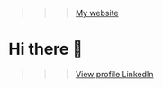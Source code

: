 >>> [My website](https://fernanluis.github.io/)

# Hi there 👋 

>>> [View profile LinkedIn](https://www.linkedin.com/in/fernanluisdev/)


<!--
**fernanluis/fernanluis** is a ✨ _special_ ✨ repository because its `README.md` (this file) appears on your GitHub profile.
